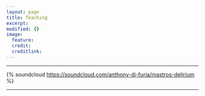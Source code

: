 ```yaml
---
layout: page
title: Teaching
excerpt: 
modified: {} 
image:
  feature: 
  credit: 
  creditlink: 
---
```



---

{% soundcloud https://soundcloud.com/anthony-di-furia/mastros-delirium %}

---



